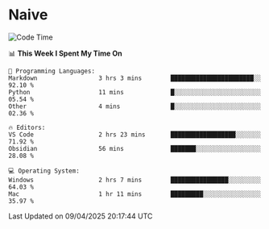 # Naive
<!-- ## 日拱一卒，功不唐捐 -->
<!-- [![GitHub Streak](https://streak-stats.demolab.com/?user=XiaoXKKK)](https://git.io/streak-stats) -->
<!--START_SECTION:waka-->
![Code Time](http://img.shields.io/badge/Code%20Time-358%20hrs%2034%20mins-blue)

📊 **This Week I Spent My Time On** 

```text
💬 Programming Languages: 
Markdown                 3 hrs 3 mins        ███████████████████████░░   92.10 % 
Python                   11 mins             █░░░░░░░░░░░░░░░░░░░░░░░░   05.54 % 
Other                    4 mins              █░░░░░░░░░░░░░░░░░░░░░░░░   02.36 % 

🔥 Editors: 
VS Code                  2 hrs 23 mins       ██████████████████░░░░░░░   71.92 % 
Obsidian                 56 mins             ███████░░░░░░░░░░░░░░░░░░   28.08 % 

💻 Operating System: 
Windows                  2 hrs 7 mins        ████████████████░░░░░░░░░   64.03 % 
Mac                      1 hr 11 mins        █████████░░░░░░░░░░░░░░░░   35.97 % 
```


 Last Updated on 09/04/2025 20:17:44 UTC
<!--END_SECTION:waka-->
